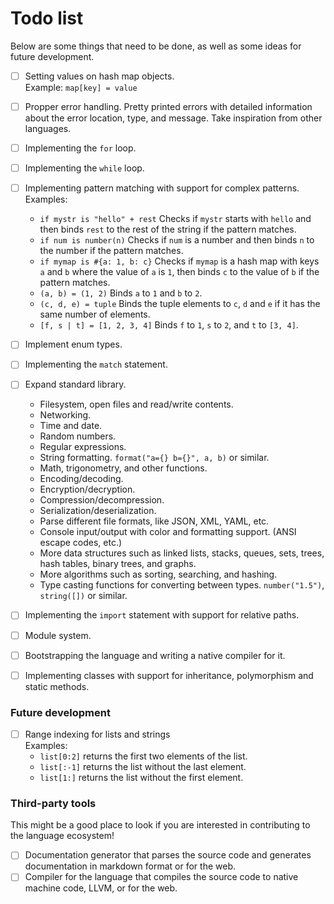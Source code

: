 # Todo list
Below are some things that need to be done, as well as some ideas for future development.

- [ ] Setting values on hash map objects.\
	Example: `map[key] = value`
- [ ] Propper error handling. Pretty printed errors with detailed information about the error location, type, and message. Take inspiration from other languages.
- [ ] Implementing the `for` loop.
- [ ] Implementing the `while` loop.
- [ ] Implementing pattern matching with support for complex patterns.\
	Examples:
	* `if mystr is "hello" + rest` Checks if `mystr` starts with `hello` and then binds `rest` to the rest of the string if the pattern matches.
	* `if num is number(n)` Checks if `num` is a number and then binds `n` to the number if the pattern matches.
	* `if mymap is #{a: 1, b: c}` Checks if `mymap` is a hash map with keys `a` and `b` where the value of `a` is `1`, then binds `c` to the value of `b` if the pattern matches.
	* `(a, b) = (1, 2)` Binds `a` to `1` and `b` to `2`.
	* `(c, d, e) = tuple` Binds the tuple elements to `c`, `d` and `e` if it has the same number of elements.
	* `[f, s | t] = [1, 2, 3, 4]` Binds `f` to `1`, `s` to `2`, and `t` to `[3, 4]`.
- [ ] Implement enum types.
- [ ] Implementing the `match` statement.
- [ ] Expand standard library.
	* Filesystem, open files and read/write contents.
	* Networking.
	* Time and date.
	* Random numbers.
	* Regular expressions.
	* String formatting. `format("a={} b={}", a, b)` or similar.
	* Math, trigonometry, and other functions.
	* Encoding/decoding.
	* Encryption/decryption.
	* Compression/decompression.
	* Serialization/deserialization.
	* Parse different file formats, like JSON, XML, YAML, etc.
	* Console input/output with color and formatting support. (ANSI escape codes, etc.)
	* More data structures such as linked lists, stacks, queues, sets, trees, hash tables, binary trees, and graphs.
	* More algorithms such as sorting, searching, and hashing.
	* Type casting functions for converting between types. `number("1.5")`, `string([])` or similar.
- [ ] Implementing the `import` statement with support for relative paths.
- [ ] Module system.
- [ ] Bootstrapping the language and writing a native compiler for it.
- [ ] Implementing classes with support for inheritance, polymorphism and static methods.


### Future development

- [ ] Range indexing for lists and strings\
	Examples:
	* `list[0:2]` returns the first two elements of the list.
	* `list[:-1]` returns the list without the last element.
	* `list[1:]` returns the list without the first element.

### Third-party tools
This might be a good place to look if you are interested in contributing to the language ecosystem!

- [ ] Documentation generator that parses the source code and generates documentation in markdown format or for the web.
- [ ] Compiler for the language that compiles the source code to native machine code, LLVM, or for the web.
